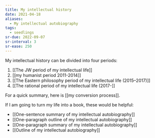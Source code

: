 ```yaml
---
title: My intellectual history
date: 2021-04-18
aliases:
  - My intellectual autobiography
tags:
  - seedlings
sr-due: 2022-09-07
sr-interval: 3
sr-ease: 250
---
```

My intellectual history can be divided into four periods:

1. [[The JW period of my intellectual life]]
2. [[my humanist period 2011-2014]]
3. [[The Eastern philosophy period of my intellectual life (2015–2017)]]
4. [[The rational period of my intellectual life (2017-]]

For a quick summary, here is [[my conversion process]].

If I am going to turn my life into a book, these would be helpful:

- [[One-sentence summary of my intellectual autobiography]]
- [[One-paragraph outline of my intellectual autobiography]]
- [[One-paragraph summary of my intellectual autobiography]]
- [[Outline of my intellectual autobiography]]

